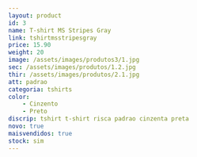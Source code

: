 ```yaml
---
layout: product
id: 3
name: T-shirt MS Stripes Gray
link: tshirtmsstripesgray
price: 15.90
weight: 20
image: /assets/images/produtos3/1.jpg
sec: /assets/images/produtos/1.2.jpg
thir: /assets/images/produtos/2.1.jpg
att: padrao
categoria: tshirts
color:
    - Cinzento
    - Preto
discrip: tshirt t-shirt risca padrao cinzenta preta 
novo: true
maisvendidos: true
stock: sim
---
```

